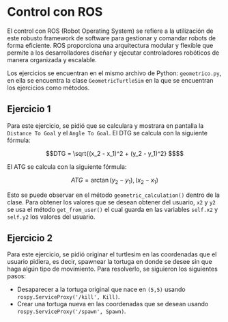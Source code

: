 # Control con ROS
El control con ROS (Robot Operating System) se refiere a la utilización de este robusto framework de software para gestionar y comandar robots de forma eficiente. ROS proporciona una arquitectura modular y flexible que permite a los desarrolladores diseñar y ejecutar controladores robóticos de manera organizada y escalable.

Los ejercicios se encuentran en el mismo archivo de Python: `geometrico.py`, en ella se encuentra la clase `GeometricTurtleSim` en la que se encuentran los ejercicios como métodos.

## Ejercicio 1
Para este ejercicio, se pidió que se calculara y mostrara en pantalla la `Distance To Goal` y el `Angle To Goal`. 
El DTG se calcula con la siguiente fórmula:
```math
DTG = \sqrt{(x_2 - x_1)^2 + (y_2 - y_1)^2} $$
```
El ATG se calcula con la siguiente fórmula:
```math
ATG = \arctan{(y_2 - y_1), (x_2 - x_1)}
```
Esto se puede observar en el método `geometric_calculation()` dentro de la clase. Para obtener los valores que se desean obtener del usuario, `x2` y `y2` se usa el método `get_from_user()` el cual guarda en las variables `self.x2` y `self.y2` los valores del usuario.

## Ejercicio 2
Para este ejercicio, se pidió originar el turtlesim en las coordenadas que el usuario pidiera, es decir, spawnear la tortuga en donde se desee sin que haga algún tipo de movimiento. Para resolverlo, se siguieron los siguientes pasos:
- Desaparecer a la tortuga original que nace en `(5,5)` usando `rospy.ServiceProxy('/kill', Kill)`.
- Crear una tortuga nueva en las coordenadas que se desean usando `rospy.ServiceProxy('/spawn', Spawn)`.

